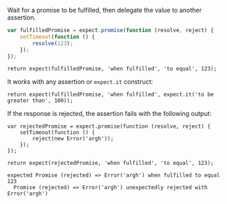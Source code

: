 Wait for a promise to be fulfilled, then delegate the value to another assertion.

```javascript
var fulfilledPromise = expect.promise(function (resolve, reject) {
    setTimeout(function () {
        resolve(123);
    });
});
```

```javascript#async:true
return expect(fulfilledPromise, 'when fulfilled', 'to equal', 123);
```

It works with any assertion or `expect.it` construct:

```javascript#async:true
return expect(fulfilledPromise, 'when fulfilled', expect.it('to be greater than', 100));
```

If the response is rejected, the assertion fails with the following output:

```javascript#async:true
var rejectedPromise = expect.promise(function (resolve, reject) {
    setTimeout(function () {
        reject(new Error('argh'));
    });
});

return expect(rejectedPromise, 'when fulfilled', 'to equal', 123);
```

```output
expected Promise (rejected) => Error('argh') when fulfilled to equal 123
  Promise (rejected) => Error('argh') unexpectedly rejected with Error('argh')
```
